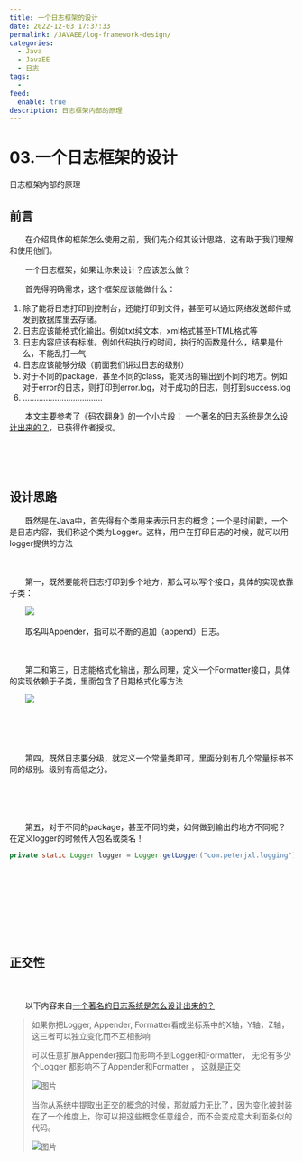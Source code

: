```yaml
---
title: 一个日志框架的设计
date: 2022-12-03 17:37:33
permalink: /JAVAEE/log-framework-design/
categories:
  - Java
  - JavaEE
  - 日志
tags:
  - 
feed:
  enable: true
description: 日志框架内部的原理
---
```

# 03.一个日志框架的设计

日志框架内部的原理

<!-- more -->

## 前言

　　在介绍具体的框架怎么使用之前，我们先介绍其设计思路，这有助于我们理解和使用他们。

　　一个日志框架，如果让你来设计？应该怎么做？

　　首先得明确需求，这个框架应该能做什么：

1. 除了能将日志打印到控制台，还能打印到文件，甚至可以通过网络发送邮件或 发到数据库里去存储。
2. 日志应该能格式化输出。例如txt纯文本，xml格式甚至HTML格式等
3. 日志内容应该有标准。例如代码执行的时间，执行的函数是什么，结果是什么，不能乱打一气
4. 日志应该能够分级（前面我们讲过日志的级别）
5. 对于不同的package，甚至不同的class，能灵活的输出到不同的地方。例如对于error的日志，则打印到error.log，对于成功的日志，则打到success.log
6. ...................................

　　本文主要参考了《码农翻身》的一个小片段： [一个著名的日志系统是怎么设计出来的？](https://mp.weixin.qq.com/s?__biz=MzAxOTc0NzExNg==&mid=2665513967&idx=1&sn=5586ce841a7e8b39adc2569f0eb5bb45&chksm=80d67bacb7a1f2ba38aa37620d273dfd7d7227667df556d36c84d125cafd73fef16464288cf9&scene=21&ascene=7&devicetype=iOS16.0&version=18001e2f&nettype=WIFI&abtest_cookie=AAACAA%3D%3D&lang=zh_CN&fontScale=100&exportkey=n_ChQIAhIQVRt2n0S4Q9nczQ4Zl19vhxLRAQIE97dBBAEAAAAAAO4NF3SZ638AAAAOpnltbLcz9gKNyK89dVj0a%2Bv0ASYQKZyAUw12DWaRLqySvmXdQNNTpuncrPYwMvyB5luGL6dnUTY63U84P%2F9%2BzqxE59pS1%2BfnTcZpmtpIaEHu%2BrZdWS1U9M8x%2FiVR53G10ksFP%2FQtxJF38GNQAbFOlqNkBHdx%2Bdd4BlayXnXw%2FAKutRqxFBTJfIkKrF2mMh0jgBLqhdq1u9vgdgOrczacrFMiuNiDDOrs2yAu4mbzk421cJ3qx4jIMCk1&pass_ticket=J7ntFNeNaxr5gSaj%2BGIScW%2BvtZnRcH4s6Lt7%2FcXyEc3E4XjP%2B9KG1mhYOZr%2BfQFI&wx_header=3)，已获得作者授权。

　　

　　‍

## 设计思路

　　既然是在Java中，首先得有个类用来表示日志的概念；一个是时间戳，一个是日志内容，我们称这个类为Logger。这样，用户在打印日志的时候，就可以用logger提供的方法

　　‍

　　第一，既然要能将日志打印到多个地方，那么可以写个接口，具体的实现依靠子类：

　　![](https://image.peterjxl.com/blog/640-20221130080153-45hliky.png)

　　取名叫Appender，指可以不断的追加（append）日志。

　　‍

　　第二和第三，日志能格式化输出，那么同理，定义一个Formatter接口，具体的实现依赖于子类，里面包含了日期格式化等方法  

　　![](https://image.peterjxl.com/blog/image-20221203095236-l2xedmk.png)

　　‍

　　‍

　　第四，既然日志要分级，就定义一个常量类即可，里面分别有几个常量标书不同的级别。级别有高低之分。

　　‍

　　‍

　　第五，对于不同的package，甚至不同的类，如何做到输出的地方不同呢？在定义logger的时候传入包名或类名！

```java
private static Logger logger = Logger.getLogger("com.peterjxl.logging");
```

　　‍

　　‍

　　‍

　　‍

## 正交性

　　‍

　　以下内容来自[一个著名的日志系统是怎么设计出来的？](https://mp.weixin.qq.com/s?__biz=MzAxOTc0NzExNg==&mid=2665513967&idx=1&sn=5586ce841a7e8b39adc2569f0eb5bb45&chksm=80d67bacb7a1f2ba38aa37620d273dfd7d7227667df556d36c84d125cafd73fef16464288cf9&scene=21&ascene=7&devicetype=iOS16.0&version=18001e2f&nettype=WIFI&abtest_cookie=AAACAA%3D%3D&lang=zh_CN&fontScale=100&exportkey=n_ChQIAhIQVRt2n0S4Q9nczQ4Zl19vhxLRAQIE97dBBAEAAAAAAO4NF3SZ638AAAAOpnltbLcz9gKNyK89dVj0a%2Bv0ASYQKZyAUw12DWaRLqySvmXdQNNTpuncrPYwMvyB5luGL6dnUTY63U84P%2F9%2BzqxE59pS1%2BfnTcZpmtpIaEHu%2BrZdWS1U9M8x%2FiVR53G10ksFP%2FQtxJF38GNQAbFOlqNkBHdx%2Bdd4BlayXnXw%2FAKutRqxFBTJfIkKrF2mMh0jgBLqhdq1u9vgdgOrczacrFMiuNiDDOrs2yAu4mbzk421cJ3qx4jIMCk1&pass_ticket=J7ntFNeNaxr5gSaj%2BGIScW%2BvtZnRcH4s6Lt7%2FcXyEc3E4XjP%2B9KG1mhYOZr%2BfQFI&wx_header=3)

> 如果你把Logger, Appender, Formatter看成坐标系中的X轴，Y轴，Z轴，这三者可以独立变化而不互相影响
>
> 可以任意扩展Appender接口而影响不到Logger和Formatter， 无论有多少个Logger 都影响不了Appender和Formatter ， 这就是正交
>
> ![图片](https://image.peterjxl.com/blog/640-20221130080154-imcrgpb.png)
>
> 当你从系统中提取出正交的概念的时候，那就威力无比了，因为变化被封装在了一个维度上，你可以把这些概念任意组合，而不会变成意大利面条似的代码。
>
> ![图片](https://image.peterjxl.com/blog/640-20221130080154-v7sfv3b.png)

　　‍

　　‍

　　
